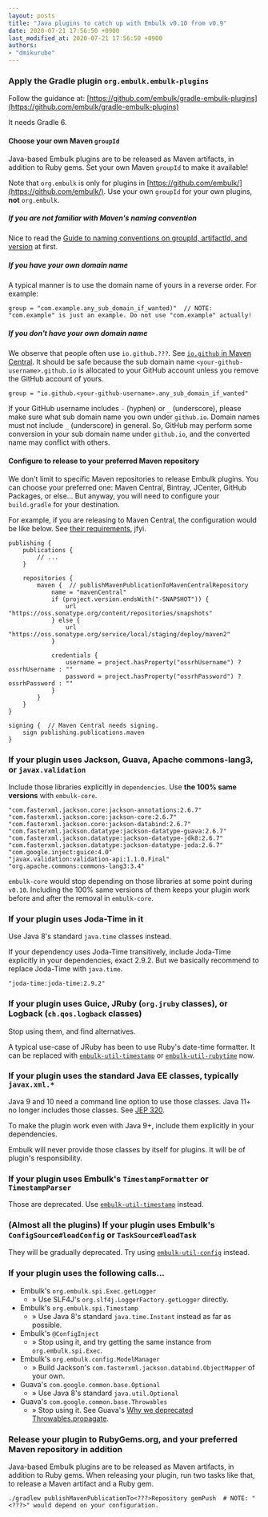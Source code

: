 ```yaml
---
layout: posts
title: "Java plugins to catch up with Embulk v0.10 from v0.9"
date: 2020-07-21 17:56:50 +0900
last_modified_at: 2020-07-21 17:56:50 +0900
authors:
- "dmikurube"
---
```


### Apply the Gradle plugin `org.embulk.embulk-plugins`

Follow the guidance at: [https://github.com/embulk/gradle-embulk-plugins](https://github.com/embulk/gradle-embulk-plugins)

It needs Gradle 6.

#### Choose your own Maven `groupId`

Java-based Embulk plugins are to be released as Maven artifacts, in addition to Ruby gems. Set your own Maven `groupId` to make it available!

Note that `org.embulk` is only for plugins in [https://github.com/embulk/](https://github.com/embulk/). Use your own `groupId` for your own plugins, **not** `org.embulk`.

##### If you are not familiar with Maven's naming convention

Nice to read the [Guide to naming conventions on groupId, artifactId, and version](https://maven.apache.org/guides/mini/guide-naming-conventions.html) at first.

##### If you have your own domain name

A typical manner is to use the domain name of yours in a reverse order. For example:

```
group = "com.example.any_sub_domain_if_wanted)"  // NOTE: "com.example" is just an example. Do not use "com.example" actually!
```

##### If you don't have your own domain name

We observe that people often use `io.github.???`. See [`io.github` in Maven Central](https://repo1.maven.org/maven2/io/github/). It should be safe because the sub domain name `<your-github-username>.github.io` is allocated to your GitHub account unless you remove the GitHub account of yours.

```
group = "io.github.<your-github-username>.any_sub_domain_if_wanted"
```

If your GitHub username includes `-` (hyphen) or `_` (underscore), please make sure what sub domain name you own under `github.io`. Domain names must not include `_` (underscore) in general. So, GitHub may perform some conversion in your sub domain name under `github.io`, and the converted name may conflict with others.

#### Configure to release to your preferred Maven repository

We don't limit to specific Maven repositories to release Embulk plugins. You can choose your preferred one: Maven Central, Bintray, JCenter, GitHub Packages, or else... But anyway, you will need to configure your `build.gradle` for your destination.

For example, if you are releasing to Maven Central, the configuration would be like below. See [their requirements](https://central.sonatype.org/pages/requirements.html), jfyi.

```
publishing {
    publications {
        // ...
    }

    repositories {
        maven {  // publishMavenPublicationToMavenCentralRepository
            name = "mavenCentral"
            if (project.version.endsWith("-SNAPSHOT")) {
                url "https://oss.sonatype.org/content/repositories/snapshots"
            } else {
                url "https://oss.sonatype.org/service/local/staging/deploy/maven2"
            }

            credentials {
                username = project.hasProperty("ossrhUsername") ? ossrhUsername : ""
                password = project.hasProperty("ossrhPassword") ? ossrhPassword : ""
            }
        }
    }
}

signing {  // Maven Central needs signing.
    sign publishing.publications.maven
}
```

### If your plugin uses Jackson, Guava, Apache commons-lang3, or `javax.validation`

Include those libraries explicitly in `dependencies`. Use **the 100% same versions** with `embulk-core`.

```
"com.fasterxml.jackson.core:jackson-annotations:2.6.7"
"com.fasterxml.jackson.core:jackson-core:2.6.7"
"com.fasterxml.jackson.core:jackson-databind:2.6.7"
"com.fasterxml.jackson.datatype:jackson-datatype-guava:2.6.7"
"com.fasterxml.jackson.datatype:jackson-datatype-jdk8:2.6.7"
"com.fasterxml.jackson.datatype:jackson-datatype-joda:2.6.7"
"com.google.inject:guice:4.0"
"javax.validation:validation-api:1.1.0.Final"
"org.apache.commons:commons-lang3:3.4"
```

`embulk-core` would stop depending on those libraries at some point during `v0.10`. Including the 100% same versions of them keeps your plugin work before and after the removal in `embulk-core`.

### If your plugin uses Joda-Time in it

Use Java 8's standard `java.time` classes instead.

If your dependency uses Joda-Time transitively, include Joda-Time explicitly in your dependencies, exact 2.9.2. But we basically recommend to replace Joda-Time with `java.time`.

```
"joda-time:joda-time:2.9.2"
```

### If your plugin uses Guice, JRuby (`org.jruby` classes), or Logback (`ch.qos.logback` classes)

Stop using them, and find alternatives.

A typical use-case of JRuby has been to use Ruby's date-time formatter. It can be replaced with [`embulk-util-timestamp`](https://dev.embulk.org/embulk-util-timestamp/) or [`embulk-util-rubytime`](https://dev.embulk.org/embulk-util-rubytime/) now.

### If your plugin uses the standard Java EE classes, typically `javax.xml.*`

Java 9 and 10 need a command line option to use those classes. Java 11+ no longer includes those classes. See [JEP 320](https://openjdk.java.net/jeps/320).

To make the plugin work even with Java 9+, include them explicitly in your dependencies.

Embulk will never provide those classes by itself for plugins. It will be of plugin's responsibility.

### If your plugin uses Embulk's `TimestampFormatter` or `TimestampParser`

Those are deprecated. Use [`embulk-util-timestamp`](https://dev.embulk.org/embulk-util-timestamp/) instead.

### (Almost all the plugins) If your plugin uses Embulk's `ConfigSource#loadConfig` or `TaskSource#loadTask`

They will be gradually deprecated. Try using [`embulk-util-config`](https://dev.embulk.org/embulk-util-config/) instead.

### If your plugin uses the following calls...

* Embulk's `org.embulk.spi.Exec.getLogger`
    * &raquo; Use SLF4J's `org.slf4j.LoggerFactory.getLogger` directly.
* Embulk's `org.embulk.spi.Timestamp`
    * &raquo; Use Java 8's standard `java.time.Instant` instead as far as possible.
* Embulk's `@ConfigInject`
    * &raquo; Stop using it, and try getting the same instance from `org.embulk.spi.Exec`.
* Embulk's `org.embulk.config.ModelManager`
    * &raquo; Build Jackson's `com.fasterxml.jackson.databind.ObjectMapper` of your own.
* Guava's `com.google.common.base.Optional`
    * &raquo; Use Java 8's standard `java.util.Optional`
* Guava's `com.google.common.base.Throwables`
    * &raquo; Stop using it. See Guava's [Why we deprecated Throwables.propagate](https://github.com/google/guava/wiki/Why-we-deprecated-Throwables.propagate).

### Release your plugin to RubyGems.org, and your preferred Maven repository in addition

Java-based Embulk plugins are to be released as Maven artifacts, in addition to Ruby gems. When releasing your plugin, run two tasks like that, to release a Maven artifact and a Ruby gem.

```
./gradlew publishMavenPublicationTo<???>Repository gemPush  # NOTE: "<???>" would depend on your configuration.
```
